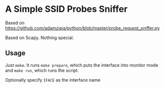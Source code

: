 # A Simple SSID Probes Sniffer
Based on https://github.com/adamziaja/python/blob/master/probe_request_sniffer.py

Based on Scapy. Nothing special.

## Usage
Just `make`. It runs `make prepare`, which puts the interface into monitor mode and `make run`, which runs the script.

Optionally specify `IFACE` as the interface name
